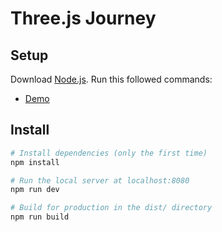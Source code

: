 # Three.js Journey

## Setup
Download [Node.js](https://nodejs.org/en/download/).
Run this followed commands:

- [Demo](https://app.netlify.com/sites/a-hunted-house/overview)

## Install

``` bash
# Install dependencies (only the first time)
npm install

# Run the local server at localhost:8080
npm run dev

# Build for production in the dist/ directory
npm run build
```
